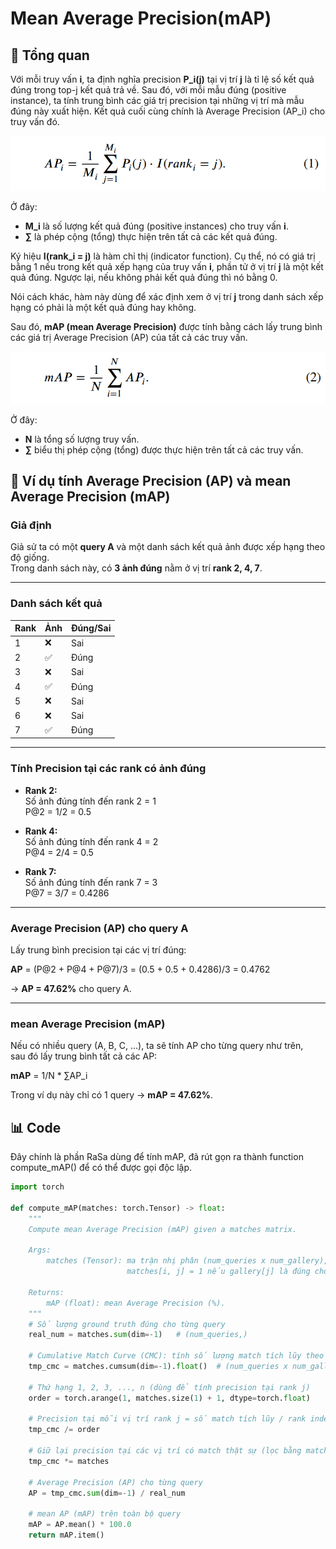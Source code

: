 # Mean Average Precision(mAP)

## 🧾 Tổng quan
Với mỗi truy vấn **i**, ta định nghĩa precision **P\_i(j)** tại vị trí **j** là tỉ lệ số kết quả đúng trong top-j kết quả trả về. 
Sau đó, với mỗi mẫu đúng (positive instance), ta tính trung bình các giá trị precision tại những vị trí mà mẫu đúng này xuất hiện. Kết quả cuối cùng chính là Average Precision (AP\_i) cho truy vấn đó.

![Công thức AP](/evaluation/metrics/mAP/img/APi.png)

Ở đây:
- **M\_i** là số lượng kết quả đúng (positive instances) cho truy vấn **i**.
- **∑** là phép cộng (tổng) thực hiện trên tất cả các kết quả đúng.

Ký hiệu **I(rank\_i = j)** là hàm chỉ thị (indicator function). Cụ thể, nó có giá trị bằng 1 nếu trong kết quả xếp hạng của truy vấn **i**, phần tử ở vị trí **j** là một kết quả đúng. Ngược lại, nếu không phải kết quả đúng thì nó bằng 0.

Nói cách khác, hàm này dùng để xác định xem ở vị trí **j** trong danh sách xếp hạng có phải là một kết quả đúng hay không.

Sau đó, **mAP (mean Average Precision)** được tính bằng cách lấy trung bình các giá trị Average Precision (AP) của tất cả các truy vấn.

![Công thức mAP](/evaluation/metrics/mAP/img/mAP.png)

Ở đây:
- **N** là tổng số lượng truy vấn.
- **∑** biểu thị phép cộng (tổng) được thực hiện trên tất cả các truy vấn.

## 🧾 Ví dụ tính Average Precision (AP) và mean Average Precision (mAP)

### Giả định
Giả sử ta có một **query A** và một danh sách kết quả ảnh được xếp hạng theo độ giống.  
Trong danh sách này, có **3 ảnh đúng** nằm ở vị trí **rank 2, 4, 7**.

---

### Danh sách kết quả

| Rank | Ảnh  | Đúng/Sai |
|------|------|----------|
| 1    | ❌   | Sai     |
| 2    | ✅   | Đúng    |
| 3    | ❌   | Sai     |
| 4    | ✅   | Đúng    |
| 5    | ❌   | Sai     |
| 6    | ❌   | Sai     |
| 7    | ✅   | Đúng    |

---

### Tính Precision tại các rank có ảnh đúng

- **Rank 2:**  
  Số ảnh đúng tính đến rank 2 = 1  
  P@2 = 1/2 = 0.5

- **Rank 4:**  
  Số ảnh đúng tính đến rank 4 = 2  
  P@4 = 2/4 = 0.5

- **Rank 7:**  
  Số ảnh đúng tính đến rank 7 = 3  
  P@7 = 3/7 = 0.4286

---

### Average Precision (AP) cho query A
Lấy trung bình precision tại các vị trí đúng:

**AP** = (P@2 + P@4 + P@7)/3 = (0.5 + 0.5 + 0.4286)/3 = 0.4762

→ **AP = 47.62%** cho query A.

---

### mean Average Precision (mAP)
Nếu có nhiều query (A, B, C, ...), ta sẽ tính AP cho từng query như trên,  
sau đó lấy trung bình tất cả các AP:

**mAP** = 1/N * ∑AP_i

Trong ví dụ này chỉ có 1 query → **mAP = 47.62%**.

## 📊 Code
Đây chính là phần RaSa dùng để tính mAP, đã rút gọn ra thành function compute_mAP() để có thể được gọi độc lập.

```python
import torch

def compute_mAP(matches: torch.Tensor) -> float:
    """
    Compute mean Average Precision (mAP) given a matches matrix.

    Args:
        matches (Tensor): ma trận nhị phân (num_queries x num_gallery),
                          matches[i, j] = 1 nếu gallery[j] là đúng cho query[i].

    Returns:
        mAP (float): mean Average Precision (%).
    """
    # Số lượng ground truth đúng cho từng query
    real_num = matches.sum(dim=-1)   # (num_queries,)

    # Cumulative Match Curve (CMC): tính số lượng match tích lũy theo rank
    tmp_cmc = matches.cumsum(dim=-1).float()  # (num_queries x num_gallery)

    # Thứ hạng 1, 2, 3, ..., n (dùng để tính precision tại rank j)
    order = torch.arange(1, matches.size(1) + 1, dtype=torch.float)

    # Precision tại mỗi vị trí rank j = số match tích lũy / rank index
    tmp_cmc /= order

    # Giữ lại precision tại các vị trí có match thật sự (lọc bằng matches)
    tmp_cmc *= matches

    # Average Precision (AP) cho từng query
    AP = tmp_cmc.sum(dim=-1) / real_num

    # mean AP (mAP) trên toàn bộ query
    mAP = AP.mean() * 100.0
    return mAP.item()
```